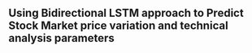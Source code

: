 ## Using Bidirectional LSTM approach to Predict Stock Market price variation and technical analysis parameters
